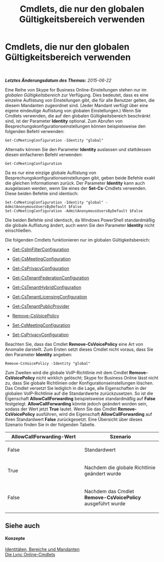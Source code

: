 ﻿---
title: Cmdlets, die nur den globalen Gültigkeitsbereich verwenden
TOCTitle: Cmdlets, die nur den globalen Gültigkeitsbereich verwenden
ms:assetid: 0ffd3bc9-a6a1-4c2e-8d52-e599acc49d2d
ms:mtpsurl: https://technet.microsoft.com/de-de/library/Dn362771(v=OCS.15)
ms:contentKeyID: 56269250
ms.date: 06/01/2017
mtps_version: v=OCS.15
ms.translationtype: HT
---

# Cmdlets, die nur den globalen Gültigkeitsbereich verwenden

 

_**Letztes Änderungsdatum des Themas:** 2015-06-22_

Eine Reihe von Skype for Business Online-Einstellungen stehen nur im *globalen Gültigkeitsbereich* zur Verfügung. Dies bedeutet, dass es eine einzelne Auflistung von Einstellungen gibt, die für alle Benutzer gelten, die diesem Mandanten zugeordnet sind. (Jeder Mandant verfügt über eine eigene eindeutige Auflistung von globalen Einstellungen.) Wenn Sie Cmdlets verwenden, die auf den globalen Gültigkeitsbereich beschränkt sind, ist der Parameter **Identity** optional. Zum Abrufen von Besprechungskonfigurationseinstellungen können beispielsweise den folgenden Befehl verwenden:

    Get-CsMeetingConfiguration -Identity "global"

Alternativ können Sie den Parameter **Identity** auslassen und stattdessen diesen einfacheren Befehl verwenden:

    Get-CsMeetingConfiguration

Da es nur eine einzige globale Auflistung von Besprechungskonfigurationseinstellungen gibt, geben beide Befehle exakt die gleichen Informationen zurück. Der Parameter **Identity** kann auch ausgelassen werden, wenn Sie eines der **Set-Cs**-Cmdlets verwenden. Diese beiden Befehle sind identisch:

    Set-CsMeetingConfiguration -Identity "global" -AdmitAnonymousUsersByDefault $False
    Set-CsMeetingConfiguration -AdmitAnonymousUsersByDefault $False

Die beiden Befehle sind identisch, da Windows PowerShell standardmäßig die globale Auflistung ändert, auch wenn Sie den Parameter **Identity** nicht einschließen.

Die folgenden Cmdlets funktionieren nur im globalen Gültigkeitsbereich:

  - [Get-CsImFilterConfiguration](https://docs.microsoft.com/en-us/powershell/module/skype/Get-CsImFilterConfiguration)

  - [Get-CsMeetingConfiguration](https://docs.microsoft.com/en-us/powershell/module/skype/Get-CsMeetingConfiguration)

  - [Get-CsPrivacyConfiguration](https://docs.microsoft.com/en-us/powershell/module/skype/Get-CsPrivacyConfiguration)

  - [Get-CsTenantFederationConfiguration](https://docs.microsoft.com/powershell/module/skype/Get-CsTenantFederationConfiguration)

  - [Get-CsTenantHybridConfiguration](https://docs.microsoft.com/en-us/powershell/module/skype/Get-CsTenantHybridConfiguration)

  - [Get-CsTenantLicensingConfiguration](https://docs.microsoft.com/en-us/powershell/module/skype/Get-CsTenantLicensingConfiguration)

  - [Get-CsTenantPublicProvider](https://docs.microsoft.com/powershell/module/skype/Get-CsTenantPublicProvider)

  - [Remove-CsVoicePolicy](https://docs.microsoft.com/en-us/powershell/module/skype/Remove-CsVoicePolicy)

  - [Set-CsMeetingConfiguration](https://docs.microsoft.com/en-us/powershell/module/skype/Set-CsMeetingConfiguration)

  - [Set-CsPrivacyConfiguration](https://docs.microsoft.com/en-us/powershell/module/skype/Set-CsPrivacyConfiguration)

Beachten Sie, dass das Cmdlet **Remove-CsVoicePolicy** eine Art von Anomalie darstellt. Zum Ersten setzt dieses Cmdlet nicht voraus, dass Sie den Parameter **Identity** angeben:

    Remove-CsVoicePolicy -Identity "global"

Zum Zweiten wird die globale VoIP-Richtlinie mit dem Cmdlet **Remove-CsVoicePolicy** nicht wirklich gelöscht; Skype for Business Online lässt nicht zu, dass Sie globale Richtlinien oder Konfigurationseinstellungen löschen. Das Cmdlet versetzt Sie lediglich in die Lage, alle Eigenschaften in der globalen VoIP-Richtlinie auf die Standardwerte zurückzusetzen. So ist die Eigenschaft **AllowCallForwarding** beispielsweise standardmäßig auf **False** festgelegt. **AllowCallForwarding** könnte jedoch geändert worden sein, sodass der Wert jetzt **True** lautet. Wenn Sie das Cmdlet **Remove-CsVoicePolicy** ausführen, wird die Eigenschaft **AllowCallForwarding** auf ihren Standardwert **False** zurückgesetzt. Eine Übersicht über dieses Szenario finden Sie in der folgenden Tabelle.


<table>
<colgroup>
<col style="width: 50%" />
<col style="width: 50%" />
</colgroup>
<thead>
<tr class="header">
<th>AllowCallForwarding-Wert</th>
<th>Szenario</th>
</tr>
</thead>
<tbody>
<tr class="odd">
<td><p>False</p></td>
<td><p>Standardwert</p></td>
</tr>
<tr class="even">
<td><p>True</p></td>
<td><p>Nachdem die globale Richtlinie geändert wurde</p></td>
</tr>
<tr class="odd">
<td><p>False</p></td>
<td><p>Nachdem das Cmdlet <strong>Remove-CsVoicePolicy</strong> ausgeführt wurde</p></td>
</tr>
</tbody>
</table>


## Siehe auch

#### Konzepte

[Identitäten, Bereiche und Mandanten](identities-scopes-and-tenants-in-skype-for-business-online.md)  
[Die Lync Online-Cmdlets](https://docs.microsoft.com/en-us/SkypeForBusiness/set-up-your-computer-for-windows-powershell/set-up-your-computer-for-windows-powershell)

